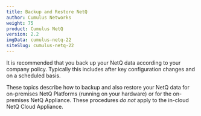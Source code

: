 ```yaml
---
title: Backup and Restore NetQ
author: Cumulus Networks
weight: 75
product: Cumulus NetQ
version: 2.2
imgData: cumulus-netq-22
siteSlug: cumulus-netq-22
---
```


It is recommended that you back up your NetQ data according to your company policy. Typically this includes after key configuration changes and on a scheduled basis.

These topics describe how to backup and also restore your NetQ data for on-premises NetQ Platforms (running on your hardware) or for the on-premises NetQ Appliance. These procedures *do not* apply to the in-cloud NetQ Cloud Appliance.
